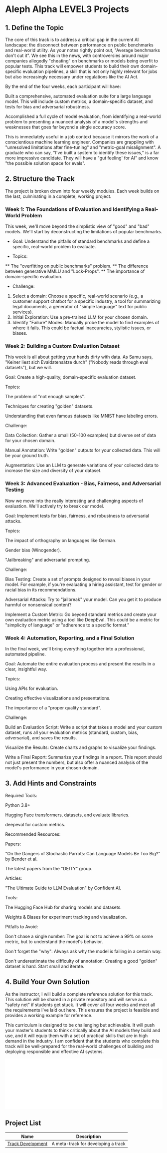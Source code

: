 # Aleph Alpha LEVEL3 Projects

## 1. Define the Topic
The core of this track is to address a critical gap in the current AI landscape: the disconnect between performance on public benchmarks and real-world utility. As your notes rightly point out, "Average benchmarks don't cut it". We see this in the news, with controversies around major companies allegedly "cheating" on benchmarks or models being overfit to popular tests. This track will empower students to build their own domain-specific evaluation pipelines, a skill that is not only highly relevant for jobs but also increasingly necessary under regulations like the AI Act.

By the end of the four weeks, each participant will have:

Built a comprehensive, automated evaluation suite for a large language model. This will include custom metrics, a domain-specific dataset, and tests for bias and adversarial robustness.

Accomplished a full cycle of model evaluation, from identifying a real-world problem to presenting a nuanced analysis of a model's strengths and weaknesses that goes far beyond a single accuracy score.

This is immediately useful in a job context because it mirrors the work of a conscientious machine learning engineer. Companies are grappling with "unresolved limitations after fine-tuning" and "metric-goal misalignment". A graduate who can say, "I've built a system to identify these issues," is a far more impressive candidate. They will have a "gut feeling' for AI" and know "the possible solution space for evals".

## 2. Structure the Track
The project is broken down into four weekly modules. Each week builds on the last, culminating in a complete, working project.

### Week 1: The Foundations of Evaluation and Identifying a Real-World Problem
This week, we'll move beyond the simplistic view of "good" and "bad" models. We'll start by deconstructing the limitations of popular benchmarks.

* Goal: Understand the pitfalls of standard benchmarks and define a specific, real-world problem to evaluate.

* Topics:

** The "overfitting on public benchmarks" problem.
** The difference between generative MMLU and "Lock-Props".
** The importance of domain-specific evaluation.

* Challenge:
1. Select a domain: Choose a specific, real-world scenario (e.g., a customer support chatbot for a specific industry, a tool for summarizing legal documents, a generator of "simple language" text for public services).
1. Initial Exploration: Use a pre-trained LLM for your chosen domain.
1. Identify "Failure" Modes: Manually probe the model to find examples of where it fails. This could be factual inaccuracies, stylistic issues, or biases.

### Week 2: Building a Custom Evaluation Dataset
This week is all about getting your hands dirty with data. As Samu says, "Keiner liest sich Evaldatensätze durch" ("Nobody reads through eval datasets"), but we will.

Goal: Create a high-quality, domain-specific evaluation dataset.

Topics:

The problem of "not enough samples".

Techniques for creating "golden" datasets.

Understanding that even famous datasets like MNIST have labeling errors.

Challenge:

Data Collection: Gather a small (50-100 examples) but diverse set of data for your chosen domain.

Manual Annotation: Write "golden" outputs for your collected data. This will be your ground truth.

Augmentation: Use an LLM to generate variations of your collected data to increase the size and diversity of your dataset.


### Week 3: Advanced Evaluation - Bias, Fairness, and Adversarial Testing
Now we move into the really interesting and challenging aspects of evaluation. We'll actively try to break our model.

Goal: Implement tests for bias, fairness, and robustness to adversarial attacks.

Topics:

The impact of orthography on languages like German.

Gender bias (Winogender).

"Jailbreaking" and adversarial prompting.

Challenge:

Bias Testing: Create a set of prompts designed to reveal biases in your model. For example, if you're evaluating a hiring assistant, test for gender or racial bias in its recommendations.

Adversarial Attacks: Try to "jailbreak" your model. Can you get it to produce harmful or nonsensical content?

Implement a Custom Metric: Go beyond standard metrics and create your own evaluation metric using a tool like DeepEval. This could be a metric for "simplicity of language" or "adherence to a specific format."


### Week 4: Automation, Reporting, and a Final Solution
In the final week, we'll bring everything together into a professional, automated pipeline.

Goal: Automate the entire evaluation process and present the results in a clear, insightful way.

Topics:

Using APIs for evaluation.

Creating effective visualizations and presentations.

The importance of a "proper quality standard".

Challenge:

Build an Evaluation Script: Write a script that takes a model and your custom dataset, runs all your evaluation metrics (standard, custom, bias, adversarial), and saves the results.

Visualize the Results: Create charts and graphs to visualize your findings.

Write a Final Report: Summarize your findings in a report. This report should not just present the numbers, but also offer a nuanced analysis of the model's performance in your chosen domain.


## 3. Add Hints and Constraints
Required Tools:

Python 3.8+

Hugging Face transformers, datasets, and evaluate libraries.

deepeval for custom metrics.

Recommended Resources:

Papers:

"On the Dangers of Stochastic Parrots: Can Language Models Be Too Big?" by Bender et al.

The latest papers from the "DEITY" group.

Articles:

"The Ultimate Guide to LLM Evaluation" by Confident AI.

Tools:

The Hugging Face Hub for sharing models and datasets.

Weights & Biases for experiment tracking and visualization.

Pitfalls to Avoid:

Don't chase a single number: The goal is not to achieve a 99% on some metric, but to understand the model's behavior.

Don't forget the "why": Always ask why the model is failing in a certain way.

Don't underestimate the difficulty of annotation: Creating a good "golden" dataset is hard. Start small and iterate.


## 4. Build Your Own Solution
As the instructor, I will build a complete reference solution for this track. This solution will be shared in a private repository and will serve as a "safety net" if students get stuck. It will cover all four weeks and meet all the requirements I've laid out here. This ensures the project is feasible and provides a working example for reference.

This curriculum is designed to be challenging but achievable. It will push your master's students to think critically about the AI models they build and use, and it will equip them with a set of practical skills that are in high demand in the industry. I am confident that the students who complete this track will be well-prepared for the real-world challenges of building and deploying responsible and effective AI systems.


![logo](./level3.png)

## Project List

| Name                                               | Description                         |
| -------------------------------------------------- | ----------------------------------- |
| [Track Development](./track-development/README.md) | A meta-track for developing a track |


